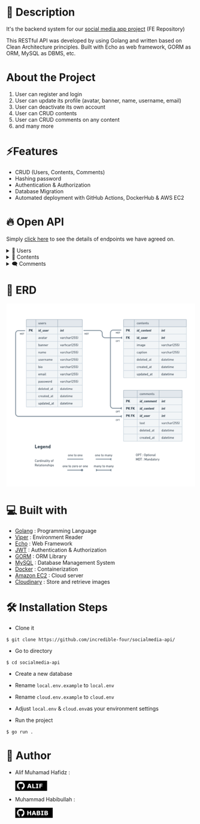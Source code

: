 # 📑 Description

It's the backend system for our [social media app project](https://github.com/incredible-four/socialmedia-app) (FE Repository)

This RESTful API was developed by using Golang and written based on Clean Architecture principles. Built with Echo as web framework, GORM as ORM, MySQL as DBMS, etc.

# About the Project

1. User can register and login
2. User can update its profile (avatar, banner, name, username, email)
3. User can deactivate its own account
4. User can CRUD contents
5. User can CRUD comments on any content
6. and many more

# ⚡Features
- CRUD (Users, Contents, Comments)
- Hashing password
- Authentication & Authorization
- Database Migration
- Automated deployment with GitHub Actions, DockerHub & AWS EC2

# 🔥 Open API

Simply [click here](https://app.swaggerhub.com/apis-docs/ALIFMUHAMADHAFIDZ23/SocialMedia-Group4/1.0.0) to see the details of endpoints we have agreed on.

<details>
  <summary>👶 Users</summary>
  
| Method      | Endpoint            | Params      | JWT Token   | Function                                |
| ----------- | ------------------- | ----------- | ----------- | --------------------------------------- |
| POST        | /register           | -           | NO          | Register a new user                     |
| POST        | /login              | -           | NO          | Login to the system                     |
| GET         | /users/{username}   | username    | NO          | Show profile (get user & its contents)  |
| GET         | /users              | -           | YES         | Get data user (for edit profile form)   |
| PUT         | /users              | -           | YES         | Update user profile                     |
| DELETE      | /users              | -           | YES         | Deactivate user account                 |
  
</details>

<details>
  <summary>🔖 Contents</summary>
  
| Method      | Endpoint                | Params      | JWT Token   | Function                                |
| ----------- | ----------------------- | ----------- | ----------- | --------------------------------------- |
| GET         | /contents               | -           | NO          | Get all contents                        |
| GET         | /contents/{id_content}  | id_content  | NO          | Get a content by its ID                 |
| POST        | /contents               | -           | YES         | Post a new content                      |
| PUT         | /contents/{id_content}  | id_content  | YES         | Update a content                        |
| DELETE      | /contents/{id_content}  | id_content  | YES         | Delete a content                        |
  
</details>

<details>
  <summary>🗨️ Comments</summary>
  
| Method      | Endpoint                | Params      | JWT Token   | Function                                |
| ----------- | ----------------------- | ----------- | ----------- | --------------------------------------- |
| POST        | /comments/{id_content}  | id_content  | YES         | Post a new comment                      |
| DELETE      | /comments/{id_comment}  | id_comment  | YES         | Delete a comment                        |
  
</details>



# 🔗 ERD

![run](./entity-relationship-diagram.png)
# 💻 Built with

- [Golang](https://go.dev/) : Programming Language
- [Viper](https://github.com/spf13/viper) : Environment Reader
- [Echo](https://echo.labstack.com/) : Web Framework
- [JWT](https://jwt.io/) : Authentication & Authorization
- [GORM](https://gorm.io/) : ORM Library
- [MySQL](https://gorm.io/) : Database Management System
- [Docker](https://docker.com/) : Containerization
- [Amazon EC2](https://aws.amazon.com/) : Cloud server
- [Cloudinary](https://cloudinary.com/) : Store and retrieve images

# 🛠️ Installation Steps

- Clone it

```
$ git clone https://github.com/incredible-four/socialmedia-api/
```

- Go to directory

```
$ cd socialmedia-api
```

- Create a new database

- Rename `local.env.example` to `local.env`
- Rename `cloud.env.example` to `cloud.env`
- Adjust `local.env` & `cloud.env`as your environment settings

- Run the project

```
$ go run .
```

# 🤖 Author

- Alif Muhamad Hafidz :

    <a target="_blank" href="https://github.com/AlifMuhamadHafidz"><img style="vertical-align: middle;" alt="Alif" src="https://raw.githubusercontent.com/hebobibun/hebobibun/main/assets/Alif.png" width="85"></a>&ensp;

- Muhammad Habibullah :

    <a target="_blank" href="https://github.com/hebobibun"><img style="vertical-align: middle;" alt="Habib" src="https://raw.githubusercontent.com/hebobibun/hebobibun/main/assets/Habib.png" width="100"></a>&ensp;




